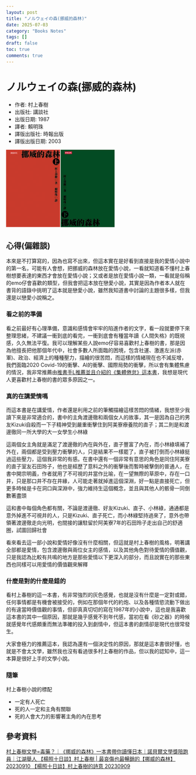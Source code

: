 ```yaml
---
layout: post
title: "ノルウェイの森(挪威的森林)"
date: 2025-07-03
category: "Books Notes"
tags: []
draft: false
toc: true
comments: true
---
```


# ノルウェイの森(挪威的森林)
* 作者: 村上春樹
* 出版社: 講談社
* 出版日期: 1987
* 譯者: 賴明珠
* 譯版出版社: 時報出版 
* 譯版出版日期: 2003

<img src="/assets/posts/挪威的森林.png" alt="" width="300"/>

<!-- more -->

## 心得(偏雜談)
本來是不打算寫的，因為也寫不出來，但這本實在是好看到直接是我的愛情小說中的第一名，可能有人會想，把挪威的森林放在愛情小說，一看就知道看不懂村上春樹想要表達的東西才會放在愛情小說；又或者是放在愛情小說一類，一看就是俗稱的emo仔會喜歡的類型，但我會把這本放在戀愛小說，其實是因為作者本人就在書背的語錄中挑明了這本就是戀愛小說，雖然我知道書中討論的主題很多樣，但我還是以戀愛小說稱之。

### 看之前的準備
看之前最好有心理準備，意識和感情會牢牢的陷進作者的文字，看一段就要停下來整理思緒，不建議一衝到底的看完，一衝到底會有種當年讀《人間失格》的既視感，久久無法平復。我可以理解某些人說emo仔容易喜歡村上春樹的書，那是因為他擅長把他那個年代中，社會多數人所面臨的困境，包含社運、激進左派(赤軍)、政治、經濟上的種種壓力，描繪的很苦悶，而這樣的情緒現在也不減反增，我們面臨2020 Covid-19的衝擊、AI的衝擊、國際局勢的衝擊，所以會有集體焦慮的情況，我非常推薦由[推書手L推薦並且介紹的《集體倦怠》這本書](https://youtu.be/4gPY0N8mgd4?si=u-1WHycDvuC1TR0A)，我想是現代人更喜歡村上春樹的書的眾多原因之一。

### 真的在講愛情嗎
而這本書是在講愛情，作者還是利用之前的筆觸描繪這樣苦悶的情緒，我想至少我讀下來是非常適合的，書中的主角渡邊徹和兩個女人的故事，其一是因為自己的男友Kizuki自殺而一下子精神受到嚴重衝擊住到阿美寮療養院的直子；其二則是和渡邊徹同一所大學的大一女學生小林綠

這兩個女主角就是滿足了渡邊徹的內在與外在，直子豐富了內在，而小林綠填補了外在，兩個都是受到壓力衝擊的人，只是結果不一樣罷了，直子被打倒而小林綠挺過這些壓力，這個我非常的有感。在書中還有一個非常有意思的角色是同住阿美寮的直子室友石田玲子，他也是經歷了意料之外的衝擊後而暫時被擊倒的普通人，在書中開宗明義，作者就用了不可視的井當作比喻，在一望無際的草原中，存在一口井，只是那口井不存在井緣，人可能走著就掉進這個深淵，好一點是直接死亡，但更多時候是卡在洞口與深淵中，強力維持生這個概念，並且與其他人的骸骨一同倒數著盡頭

這和書中每個角色都有關，不論是渡邊徹、好友Kizuki、直子、小林綠，通通都是意外掉進不可視井的人，只是Kizuki、直子死亡，而小林綠堅持過來了，意外也帶領著渡邊徹走向光明，也間接的讓駐留於阿美寮7年的石田玲子走出自己的舒適圈，試圖回歸社會

看來看去這一部小說和愛情好像沒有什麼相關，但這就是村上春樹的風格，明著講全部都是愛情，包含渡邊徹與兩位女主的感情，以及其他角色對待愛情的價值觀，只是我認為比較有共鳴的地方是那些愛情以下更深入的部分，而且說實在的那些東西也同樣可以用愛情的價值觀來解釋

### 什麼是對的什麼是錯的
看村上春樹的這一本書，有非常強烈的灰色感覺，也就是沒有什麼是一定對或錯，任何事情都是有機會被接受的，例如在那個年代的約炮、以及各種情慾流動下做出的有違當時價值觀的事情，但卻真真切切的寫在1987年的小說中，這也是我喜歡這本書的其中一個原因，那就是幾乎感覺不到年代感，當初在看《砂之器》的時候就感覺年代感頗重而無法準確的投入到劇情中，但這本書的劇情卻是現代也很常發生。

大家會極力的推薦這本，我認為還有一個決定性的原因，那就是這本書很好懂，也就是不會太文學，雖然我也沒有看過很多村上春樹的作品，但以我的認知中，這一本算是很好上手的文學小說。

### 隨筆
村上春樹小說的標配
* 一定有人死亡
* 死的人一定和主角有關聯
* 死的人會大力的影響著主角的內在思考

## 參考資料
[ 村上春樹文學=毒藥？｜《挪威的森林》一本書帶你讀懂日本｜諾貝爾文學獎陪跑員｜江湖舉人 ](https://youtu.be/PKL9vwHDIEA?si=FdZdiWDihEA36L2N)
[ 【楊照十日談】村上春樹 | 最哀傷也最暢銷的【挪威的森林】 20230910 ](https://youtu.be/7rYyztBAa1w?si=8bJj4axpKelNpmYF)
[ 【楊照十日談】村上春樹的詩意 20230909 ](https://youtu.be/szUsuPFl30M?si=pwE8OpahfB9w42kC)